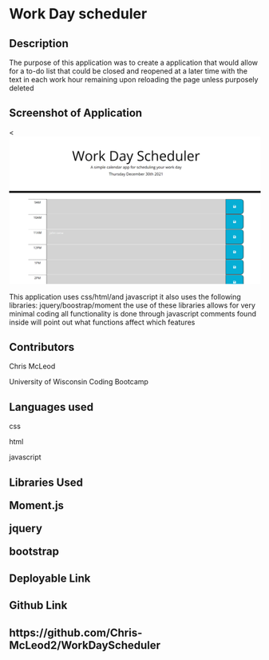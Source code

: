 <h1>Work Day scheduler</h1>

<h2>Description</h2>
<p>The purpose of this application was to create a application that would allow for a to-do list that could be closed and reopened at a later time with the text in each work hour remaining upon reloading the page unless purposely deleted</p>

<h2>Screenshot of Application</h2>
<<img src="./assets/landingScheduler.png">
<p>This application uses css/html/and javascript it also uses the following libraries: jquery/boostrap/moment the use of these libraries allows for very minimal coding all functionality is done through javascript comments found inside will point out what functions affect which features</p>

<h2>Contributors</h2>
<p>Chris McLeod</p>
<p>University of Wisconsin Coding Bootcamp</p>

<h2>Languages used</h2>
<p>css</p>
<p>html</p>
<p>javascript</p>

<h2>Libraries Used</p>
<p>Moment.js</p>
<p>jquery</p>
<p>bootstrap</p>

<h2>Deployable Link</h2>

<h2>Github Link<h2>
https://github.com/Chris-McLeod2/WorkDayScheduler